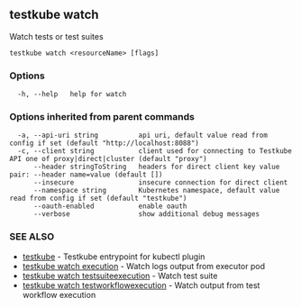 <head>
  <meta name="docsearch:indexPrefix" content="reference-doc" />
</head>

## testkube watch

Watch tests or test suites

```
testkube watch <resourceName> [flags]
```

### Options

```
  -h, --help   help for watch
```

### Options inherited from parent commands

```
  -a, --api-uri string          api uri, default value read from config if set (default "http://localhost:8088")
  -c, --client string           client used for connecting to Testkube API one of proxy|direct|cluster (default "proxy")
      --header stringToString   headers for direct client key value pair: --header name=value (default [])
      --insecure                insecure connection for direct client
      --namespace string        Kubernetes namespace, default value read from config if set (default "testkube")
      --oauth-enabled           enable oauth
      --verbose                 show additional debug messages
```

### SEE ALSO

- [testkube](testkube.md) - Testkube entrypoint for kubectl plugin
- [testkube watch execution](testkube_watch_execution.md) - Watch logs output from executor pod
- [testkube watch testsuiteexecution](testkube_watch_testsuiteexecution.md) - Watch test suite
- [testkube watch testworkflowexecution](testkube_watch_testworkflowexecution.md) - Watch output from test workflow execution
